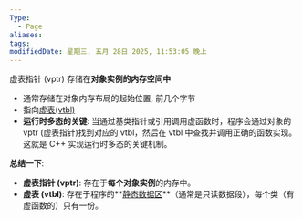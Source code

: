 ```yaml
---
Type:
  - Page
aliases: 
tags: 
modifiedDate: 星期三, 五月 28日 2025, 11:53:05 晚上
---
```


虚表指针 (vptr) 存储在**对象实例的内存空间中**
- 通常存储在对象内存布局的起始位置, 前几个字节
- 指向[虚表(vtbl)](C++虚表.md)
- **运行时多态的关键**: 当通过基类指针或引用调用虚函数时，程序会通过对象的 vptr (虚表指针)找到对应的 vtbl，然后在 vtbl 中查找并调用正确的函数实现。这就是 C++ 实现运行时多态的关键机制。

**总结一下**:
- **虚表指针 (vptr)**: 存在于**每个对象实例**的内存中。
- **虚表 (vtbl)**: 存在于程序的**[静态数据区](C++内存区域.md)**（通常是只读数据段），每个类（有虚函数的）只有一份。
